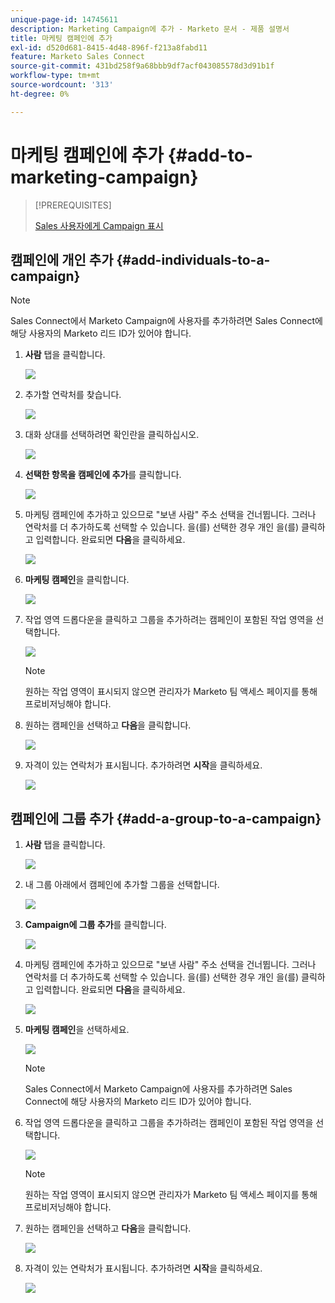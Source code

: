 ```yaml
---
unique-page-id: 14745611
description: Marketing Campaign에 추가 - Marketo 문서 - 제품 설명서
title: 마케팅 캠페인에 추가
exl-id: d520d681-8415-4d48-896f-f213a8fabd11
feature: Marketo Sales Connect
source-git-commit: 431bd258f9a68bbb9df7acf043085578d3d91b1f
workflow-type: tm+mt
source-wordcount: '313'
ht-degree: 0%

---
```


# 마케팅 캠페인에 추가 {#add-to-marketing-campaign}

>[!PREREQUISITES]
>
>[Sales 사용자에게 Campaign 표시](/help/marketo/product-docs/marketo-sales-connect/marketo/make-a-campaign-visible-to-sales-connect-users.md)

## 캠페인에 개인 추가 {#add-individuals-to-a-campaign}

>[!NOTE]
>
>Sales Connect에서 Marketo Campaign에 사용자를 추가하려면 Sales Connect에 해당 사용자의 Marketo 리드 ID가 있어야 합니다.

1. **사람** 탭을 클릭합니다.

   ![](assets/one-3.png)

1. 추가할 연락처를 찾습니다.

   ![](assets/two-3.png)

1. 대화 상대를 선택하려면 확인란을 클릭하십시오.

   ![](assets/three-3.png)

1. **선택한 항목을 캠페인에 추가**&#x200B;를 클릭합니다.

   ![](assets/four-3.png)

1. 마케팅 캠페인에 추가하고 있으므로 &quot;보낸 사람&quot; 주소 선택을 건너뜁니다. 그러나 연락처를 더 추가하도록 선택할 수 있습니다. 을(를) 선택한 경우 개인 을(를) 클릭하고 입력합니다. 완료되면 **다음**&#x200B;을 클릭하세요.

   ![](assets/five-2.png)

1. **마케팅 캠페인**&#x200B;을 클릭합니다.

   ![](assets/six-1.png)

1. 작업 영역 드롭다운을 클릭하고 그룹을 추가하려는 캠페인이 포함된 작업 영역을 선택합니다.

   ![](assets/seven-1.png)

   >[!NOTE]
   >
   >원하는 작업 영역이 표시되지 않으면 관리자가 Marketo 팀 액세스 페이지를 통해 프로비저닝해야 합니다.

1. 원하는 캠페인을 선택하고 **다음**&#x200B;을 클릭합니다.

   ![](assets/eight.png)

1. 자격이 있는 연락처가 표시됩니다. 추가하려면 **시작**&#x200B;을 클릭하세요.

   ![](assets/nine.png)

## 캠페인에 그룹 추가 {#add-a-group-to-a-campaign}

1. **사람** 탭을 클릭합니다.

   ![](assets/one-3.png)

1. 내 그룹 아래에서 캠페인에 추가할 그룹을 선택합니다.

   ![](assets/eleven.png)

1. **Campaign에 그룹 추가**&#x200B;를 클릭합니다.

   ![](assets/twelve.png)

1. 마케팅 캠페인에 추가하고 있으므로 &quot;보낸 사람&quot; 주소 선택을 건너뜁니다. 그러나 연락처를 더 추가하도록 선택할 수 있습니다. 을(를) 선택한 경우 개인 을(를) 클릭하고 입력합니다. 완료되면 **다음**&#x200B;을 클릭하세요.

   ![](assets/thirteen.png)

1. **마케팅 캠페인**&#x200B;을 선택하세요.

   ![](assets/six-1.png)

   >[!NOTE]
   >
   >Sales Connect에서 Marketo Campaign에 사용자를 추가하려면 Sales Connect에 해당 사용자의 Marketo 리드 ID가 있어야 합니다.

1. 작업 영역 드롭다운을 클릭하고 그룹을 추가하려는 캠페인이 포함된 작업 영역을 선택합니다.

   ![](assets/seven-1.png)

   >[!NOTE]
   >
   >원하는 작업 영역이 표시되지 않으면 관리자가 Marketo 팀 액세스 페이지를 통해 프로비저닝해야 합니다.

1. 원하는 캠페인을 선택하고 **다음**&#x200B;을 클릭합니다.

   ![](assets/eight.png)

1. 자격이 있는 연락처가 표시됩니다. 추가하려면 **시작**&#x200B;을 클릭하세요.

   ![](assets/nine.png)
